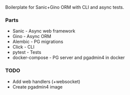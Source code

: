 Boilerplate for Sanic+Gino ORM with CLI and async tests.

### Parts ###
 * Sanic - Async web framework
 * Gino - Async ORM
 * Alembic - PG migrations
 * Click - CLI
 * pytest - Tests
 * docker-compose - PG server and pgadmin4 in docker



### TODO ###
 * Add web handlers (+websocket)
 * Create pgadmin4 image